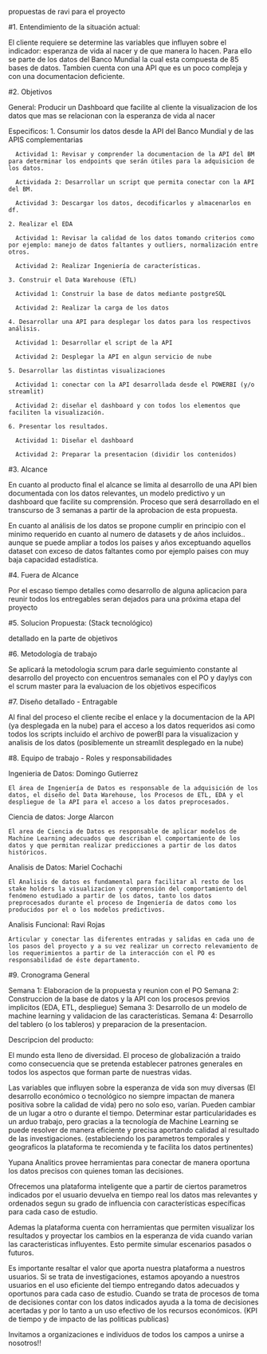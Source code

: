 propuestas de ravi para el proyecto

#1. Entendimiento de la situación actual:



  El cliente requiere se determine las variables que influyen sobre el indicador: esperanza de vida al nacer y de que manera lo hacen. Para ello se parte de los datos del Banco Mundial la cual esta compuesta de 85 bases de datos. Tambien cuenta con una API que es un poco compleja y con una documentacion deficiente.

#2. Objetivos

  General: Producir un Dashboard que facilite al cliente la visualizacion de los datos que mas se relacionan con la esperanza de vida al nacer
  
  Especificos:
    1. Consumir los datos desde la API del Banco Mundial y de las APIS complementarias
      
      Actividad 1: Revisar y comprender la documentacion de la API del BM para determinar los endpoints que serán útiles para la adquisicion de los datos.

      Actividada 2: Desarrollar un script que permita conectar con la API del BM. 

      Actividad 3: Descargar los datos, decodificarlos y almacenarlos en df.

    2. Realizar el EDA

      Actividad 1: Revisar la calidad de los datos tomando criterios como por ejemplo: manejo de datos faltantes y outliers, normalización entre otros.

      Actividad 2: Realizar Ingeniería de características.

    3. Construir el Data Warehouse (ETL)

      Actividad 1: Construir la base de datos mediante postgreSQL

      Actividad 2: Realizar la carga de los datos 

    4. Desarrollar una API para desplegar los datos para los respectivos análisis.

      Actividad 1: Desarrollar el script de la API

      Actividad 2: Desplegar la API en algun servicio de nube

    5. Desarrollar las distintas visualizaciones

      Actividad 1: conectar con la API desarrollada desde el POWERBI (y/o streamlit)

      Actividad 2: diseñar el dashboard y con todos los elementos que faciliten la visualización.

    6. Presentar los resultados.

      Actividad 1: Diseñar el dashboard

      Actividad 2: Preparar la presentacion (dividir los contenidos)


#3. Alcance

  En cuanto al producto final el alcance se limita al desarrollo de una API bien documentada con los datos relevantes, un modelo predictivo y un dashboard que facilite su comprensión. Proceso que será desarrollado en el transcurso de 3 semanas a partir de la aprobacion de esta propuesta.

  En cuanto al análisis de los datos se propone cumplir en principio con el minimo requerido en cuanto al numero de datasets y de años incluidos.. aunque se puede ampliar a todos los paises y años exceptuando aquellos dataset con exceso de datos faltantes como por ejemplo paises con muy baja capacidad estadística.

#4. Fuera de Alcance

  Por el escaso tiempo detalles como desarrollo de alguna aplicacion para reunir todos los entregables seran dejados para una próxima etapa del proyecto

#5. Solucion Propuesta: (Stack tecnológico)

  detallado en la parte de objetivos

#6. Metodología de trabajo

  Se aplicará la metodologia scrum para darle seguimiento constante al desarrollo del proyecto con encuentros semanales con el PO y daylys con el scrum master para la evaluacion de los objetivos especificos

#7. Diseño detallado - Entragable

  Al final del proceso el cliente recibe el enlace y la documentacion de la API (ya desplegada en la nube) para el acceso a los datos requeridos asi como todos los scripts incluido el archivo de powerBI para la visualizacion y analisis de los datos (posiblemente un streamlit desplegado en la nube)

#8. Equipo de trabajo - Roles y responsabilidades 

  
  Ingenieria de Datos: Domingo Gutierrez

    El área de Ingeniería de Datos es responsable de la adquisición de los datos, el diseño del Data Warehouse, los Procesos de ETL, EDA y el despliegue de la API para el acceso a los datos preprocesados.

  Ciencia de datos: Jorge Alarcon

    El area de Ciencia de Datos es responsable de aplicar modelos de Machine Learning adecuados que describan el comportamiento de los datos y que permitan realizar predicciones a partir de los datos históricos.

  Analisis de Datos: Mariel Cochachi

    El Analisis de datos es fundamental para facilitar al resto de los stake holders la visualizacion y comprensión del comportamiento del fenómeno estudiado a partir de los datos, tanto los datos preprocesados durante el proceso de Ingeniería de datos como los producidos por el o los modelos predictivos.

  Analisis Funcional: Ravi Rojas

    Articular y conectar las diferentes entradas y salidas en cada uno de los pasos del proyecto y a su vez realizar un correcto relevamiento de los requerimientos a partir de la interacción con el PO es responsabilidad de éste departamento. 
#9. Cronograma General

  Semana 1: Elaboracion de la propuesta y reunion con el PO
  Semana 2: Construccion de la base de datos y la API con los procesos previos implicitos (EDA, ETL, despliegue)
  Semana 3: Desarrollo de un modelo de machine learning y validacion de las características.
  Semana 4: Desarrollo del tablero (o los tableros) y preparacion de la presentacion.




Descripcion del producto:

El mundo esta lleno de diversidad. El proceso de globalización a traido como consecuencia que se pretenda establecer patrones generales en todos los aspectos que forman parte de nuestras vidas.

Las variables que influyen sobre la esperanza de vida son muy diversas (El desarrollo económico o tecnológico no siempre impactan de manera positiva sobre la calidad de vida) pero no solo eso, varían. Pueden cambiar de un lugar a otro o durante el tiempo. Determinar estar particularidades es un arduo trabajo, pero gracias a la tecnología de Machine Learning se puede resolver de manera eficiente y precisa aportando calidad al resultado de las investigaciones. (estableciendo los parametros temporales y geograficos la plataforma te recomienda y te facilita los datos pertinentes)

Yupana Analitics provee herramientas para conectar de manera oportuna los datos precisos con quienes toman las decisiones.

Ofrecemos una plataforma inteligente que a partir de ciertos parametros indicados por el usuario devuelva en tiempo real los datos mas relevantes y ordenados segun su grado de influencia con características específicas para cada caso de estudio. 

Ademas la plataforma cuenta con herramientas que permiten visualizar los resultados y proyectar los cambios en la esperanza de vida cuando varian las caracteristicas influyentes. Esto permite simular escenarios pasados o futuros.

Es importante resaltar el valor que aporta nuestra plataforma a nuestros usuarios. Si se trata de investigaciones, estamos apoyando a nuestros usuarios en el uso eficiente del tiempo entregando datos adecuados y oportunos para cada caso de estudio. Cuando se trata de procesos de toma de decisiones contar con los datos indicados ayuda a la toma de decisiones acertadas y por lo tanto a un uso efectivo de los recursos económicos. (KPI de tiempo y de impacto de las politicas publicas)


Invitamos a organizaciones e individuos de todos los campos a unirse a nosotros!!







 
